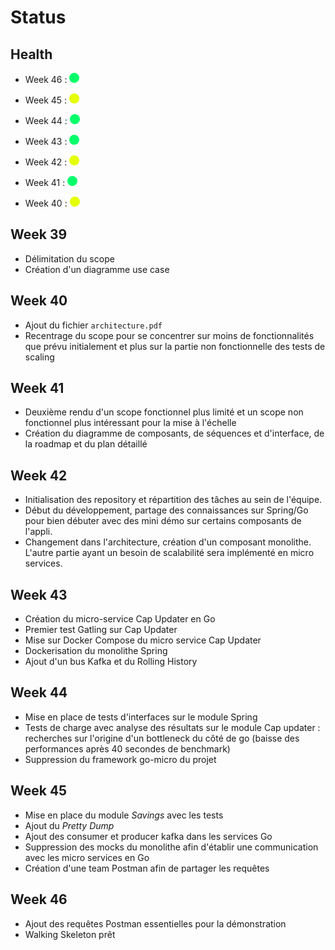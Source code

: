 # Status

## Health

- Week 46 : ![](green.png)

- Week 45 : ![](yellow.png) 

- Week 44 : ![](green.png)

- Week 43 : ![](green.png)

- Week 42 : ![](yellow.png)

- Week 41 : ![](green.png)

- Week 40 : ![](yellow.png)

  
## Week 39

- Délimitation du scope
- Création d'un diagramme use case

## Week 40

- Ajout du fichier `architecture.pdf`
- Recentrage du scope pour se concentrer sur moins de fonctionnalités que prévu initialement et plus sur la partie non fonctionnelle des tests de scaling


## Week 41

- Deuxième rendu d'un scope fonctionnel plus limité et un scope non fonctionnel plus intéressant pour la mise à l'échelle
- Création du diagramme de composants, de séquences et d'interface, de la roadmap et du plan détaillé

## Week 42

- Initialisation des repository et répartition des tâches au sein de l'équipe.
- Début du développement, partage des connaissances sur Spring/Go pour bien débuter avec des mini démo sur certains composants de l'appli.
- Changement dans l'architecture, création d'un composant monolithe.
  L'autre partie ayant un besoin de scalabilité sera implémenté en micro services.

## Week 43

- Création du micro-service Cap Updater en Go
- Premier test Gatling sur Cap Updater
- Mise sur Docker Compose du micro service Cap Updater
- Dockerisation du monolithe Spring
- Ajout d'un bus Kafka et du Rolling History


## Week 44

- Mise en place de tests d'interfaces sur le module Spring
- Tests de charge avec analyse des résultats sur le module Cap updater : recherches sur l'origine d'un bottleneck du côté de go (baisse des performances après 40 secondes de benchmark)
- Suppression du framework go-micro du projet

## Week 45 

- Mise en place du module *Savings* avec les tests
- Ajout du *Pretty Dump* 
- Ajout des consumer et producer kafka dans les services Go
- Suppression des mocks du monolithe afin d'établir une communication avec les micro services en Go 
- Création d'une team Postman afin de partager les requêtes

## Week 46

- Ajout des requêtes Postman essentielles pour la démonstration
- Walking Skeleton prêt
